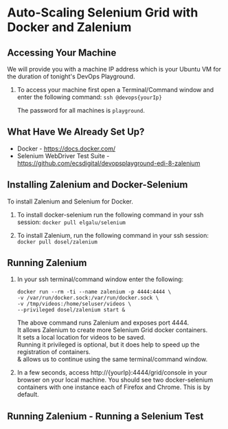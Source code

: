 # Auto-Scaling Selenium Grid with Docker and Zalenium

## Accessing Your Machine

We will provide you with a machine IP address which is your Ubuntu VM for the duration of tonight's DevOps Playground.

1. To access your machine first open a Terminal/Command window and enter the following command:
    `ssh @devops{yourIp}`
    
    The password for all machines is `playground`. 

## What Have We Already Set Up?

- Docker - https://docs.docker.com/
- Selenium WebDriver Test Suite - https://github.com/ecsdigital/devopsplayground-edi-8-zalenium 

## Installing Zalenium and Docker-Selenium

To install Zalenium and Selenium for Docker. 

1. To install docker-selenium run the following command in your ssh session:
    `docker pull elgalu/selenium`

2. To install Zalenium, run the following command in your ssh session:
    `docker pull dosel/zalenium`

## Running Zalenium

1. In your ssh terminal/command window enter the following:

     ```
     docker run --rm -ti --name zalenium -p 4444:4444 \
     -v /var/run/docker.sock:/var/run/docker.sock \
     -v /tmp/videos:/home/seluser/videos \
     --privileged dosel/zalenium start &
     ```

    The above command runs Zalenium and exposes port 4444.  
    It allows Zalenium to create more Selenium Grid docker containers.  
    It sets a local location for videos to be saved.  
    Running it privileged is optional, but it does help to speed up the registration of containers.  
    & allows us to continue using the same terminal/command window.  

2. In a few seconds, access http://{yourIp}:4444/grid/console in your browser on your local machine.
    You should see two docker-selenium containers with one instance each of Firefox and Chrome. This is by default.

## Running Zalenium - Running a Selenium Test



